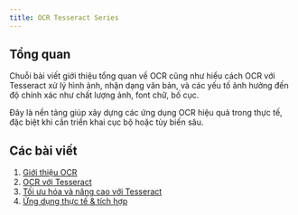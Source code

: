 ```yaml
---
title: OCR Tesseract Series
---
```


## Tổng quan
Chuỗi bài viết giới thiệu tổng quan về OCR cũng như hiểu cách OCR với Tesseract xử lý hình ảnh, nhận dạng văn bản, và các yếu tố ảnh hưởng đến độ chính xác như chất lượng ảnh, font chữ, bố cục.

Đây là nền tảng giúp xây dựng các ứng dụng OCR hiệu quả trong thực tế, đặc biệt khi cần triển khai cục bộ hoặc tùy biến sâu.

## Các bài viết

1. <a href="/vuepress-blog/blog-posts/ai/ocr-tong-quan.html" target="_blank">Giới thiệu OCR</a>
2. <a href="/vuepress-blog/blog-posts/back-end/oracle-gioi-thieu-tesseract.html" target="_blank">OCR với Tesseract</a>
3. <a href="/vuepress-blog/blog-posts/back-end/oracle-gioi-thieu-tesseract.html" target="_blank">Tối ưu hóa và nâng cao với Tesseract</a>
4. <a href="/vuepress-blog/blog-posts/back-end/oracle-gioi-thieu-tesseract.html" target="_blank">Ứng dụng thực tế & tích hợp</a>
